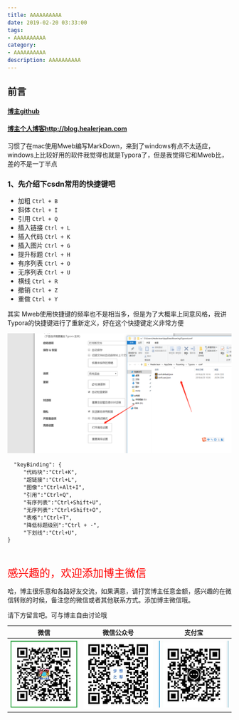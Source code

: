 ```yaml
---
title: AAAAAAAAAA
date: 2019-02-20 03:33:00
tags: 
- AAAAAAAAAA
category: 
- AAAAAAAAAA
description: AAAAAAAAAA
---
```


<!-- 

https://raw.githubusercontent.com/HealerJean/HealerJean.github.io/master/blogImages
　　首行缩进

<font  clalss="healerColor" color="red" size="5" >     </font>

<font  clalss="healerSize"  size="5" >     </font>
-->




## 前言

#### [博主github](https://github.com/HealerJean)
#### [博主个人博客http://blog.healerjean.com](http://HealerJean.github.io)    

习惯了在mac使用Mweb编写MarkDown，来到了windows有点不太适应，windows上比较好用的软件我觉得也就是Typora了，但是我觉得它和Mweb比，差的不是一丁半点

### 1、先介绍下csdn常用的快捷键吧 

- 加粗 `Ctrl + B` 
- 斜体 `Ctrl + I` 
- 引用 `Ctrl + Q` 
- 插入链接 `Ctrl + L` 
- 插入代码 `Ctrl + K` 
- 插入图片 `Ctrl + G` 
- 提升标题 `Ctrl + H` 
- 有序列表 `Ctrl + O` 
- 无序列表 `Ctrl + U` 
- 横线 `Ctrl + R` 
- 撤销 `Ctrl + Z` 
- 重做 `Ctrl + Y` 



其实 Mweb使用快捷键的频率也不是相当多，但是为了大概率上同意风格，我讲Typora的快捷键进行了重新定义，好在这个快捷键定义非常方便





![1556160300212](https://raw.githubusercontent.com/HealerJean/HealerJean.github.io/master/blogImages/1556160300212.png)



```
  "keyBinding": {
     "代码块":"Ctrl+K",
     "超链接":"Ctrl+L",
     "图像":"Ctrl+Alt+I",
     "引用":"Ctrl+Q",
     "有序列表":"Ctrl+Shift+U",
     "无序列表":"Ctrl+Shift+O",
     "表格":"Ctrl+T",
     "降低标题级别":"Ctrl + -",
     "下划线":"Ctrl+U",
}
```







<br/>
<br/>

<font  color="red" size="5" >     
感兴趣的，欢迎添加博主微信
 </font>

<br/>



哈，博主很乐意和各路好友交流，如果满意，请打赏博主任意金额，感兴趣的在微信转账的时候，备注您的微信或者其他联系方式。添加博主微信哦。    

请下方留言吧。可与博主自由讨论哦

|微信 | 微信公众号|支付宝|
|:-------:|:-------:|:------:|
| ![微信](https://raw.githubusercontent.com/HealerJean/HealerJean.github.io/master/assets/img/tctip/weixin.jpg)|![微信公众号](https://raw.githubusercontent.com/HealerJean/HealerJean.github.io/master/assets/img/my/qrcode_for_gh_a23c07a2da9e_258.jpg)|![支付宝](https://raw.githubusercontent.com/HealerJean/HealerJean.github.io/master/assets/img/tctip/alpay.jpg) |



<!-- Gitalk 评论 start  -->

<link rel="stylesheet" href="https://unpkg.com/gitalk/dist/gitalk.css">
<script src="https://unpkg.com/gitalk@latest/dist/gitalk.min.js"></script> 
<div id="gitalk-container"></div>    
 <script type="text/javascript">
    var gitalk = new Gitalk({
		clientID: `1d164cd85549874d0e3a`,
		clientSecret: `527c3d223d1e6608953e835b547061037d140355`,
		repo: `HealerJean.github.io`,
		owner: 'HealerJean',
		admin: ['HealerJean'],
		id: 'AAAAAAAAAAAAAAA',
    });
    gitalk.render('gitalk-container');
</script> 

<!-- Gitalk end -->

